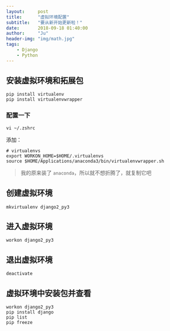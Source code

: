 ```yaml
---
layout:     post
title:      "虚拟环境配置"
subtitle:   "要从新开始更新啦！"
date:       2018-09-18 01:40:00
author:     "Ju"
header-img: "img/math.jpg"
tags:
    - Django
    - Python
---
```


## 安装虚拟环境和拓展包

```shell
pip install virtualenv
pip install virtualenvwrapper
```

### 配置一下

```shell
vi ~/.zshrc
```

添加：

```shell
# virtualenvs
export WORKON_HOME=$HOME/.virtualenvs
source $HOME/Applications/anaconda3/bin/virtualenvwrapper.sh
```

> 我的原来装了 `anaconda`，所以就不想折腾了，就复制它吧

## 创建虚拟环境

```shell
mkvirtualenv django2_py3
```

## 进入虚拟环境

```shell
workon django2_py3
```

## 退出虚拟环境

```shell
deactivate
```

## 虚拟环境中安装包并查看

```shell
workon django2_py3
pip install django
pip list
pip freeze
```
